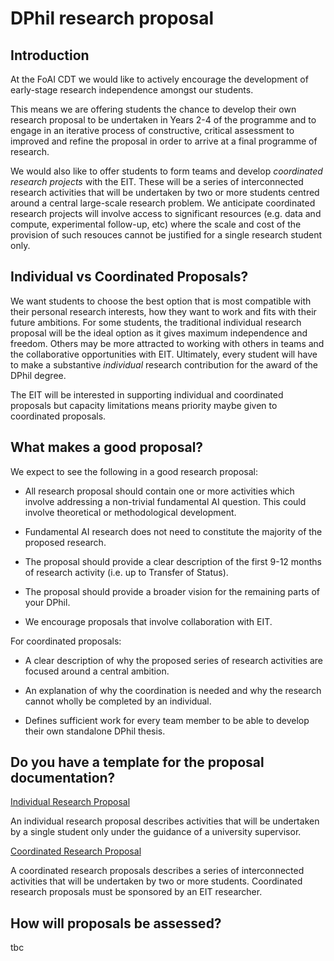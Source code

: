 # DPhil research proposal

## Introduction

At the FoAI CDT we would like to actively encourage the development of early-stage research independence amongst our students. 

This means we are offering students the chance to develop their own research proposal to be undertaken in Years 2-4 of the programme and to engage in an iterative process of constructive, critical assessment to improved and refine the proposal in order to arrive at a final programme of research. 

We would also like to offer students to form teams and develop *coordinated research projects* with the EIT. These will be a series of interconnected research activities that will be undertaken by two or more students centred around a central large-scale research problem. We anticipate coordinated research projects will involve access to significant resources (e.g. data and compute, experimental follow-up, etc) where the scale and cost of the provision of such resouces cannot be justified for a single research student only.

## Individual vs Coordinated Proposals?

We want students to choose the best option that is most compatible with their personal research interests, how they want to work and fits with their future ambitions. For some students, the traditional individual research proposal will be the ideal option as it gives maximum independence and freedom. Others may be more attracted to working with others in teams and the collaborative opportunities with EIT. Ultimately, every student will have to make a substantive *individual* research contribution for the award of the DPhil degree.

The EIT will be interested in supporting individual and coordinated proposals but capacity limitations means priority maybe given to coordinated proposals.

## What makes a good proposal?

We expect to see the following in a good research proposal:

- All research proposal should contain one or more activities which involve addressing a non-trivial fundamental AI question. This could involve theoretical or methodological development.

- Fundamental AI research does not need to constitute the majority of the proposed research. 

- The proposal should provide a clear description of the first 9-12 months of research activity (i.e. up to Transfer of Status).

- The proposal should provide a broader vision for the remaining parts of your DPhil.

- We encourage proposals that involve collaboration with EIT.

For coordinated proposals:

- A clear description of why the proposed series of research activities are focused around a central ambition.

- An explanation of why the coordination is needed and why the research cannot wholly be completed by an individual.

- Defines sufficient work for every team member to be able to develop their own standalone DPhil thesis.
 
## Do you have a template for the proposal documentation?

[Individual Research Proposal](individual_proposal.md)

An individual research proposal describes activities that will be undertaken by a single student only under the guidance of a university supervisor.

[Coordinated Research Proposal](coordinated_proposal.md)

A coordinated research proposals describes a series of interconnected activities that will be undertaken by two or more students. Coordinated research proposals must be sponsored by an EIT researcher.

## How will proposals be assessed?

tbc

